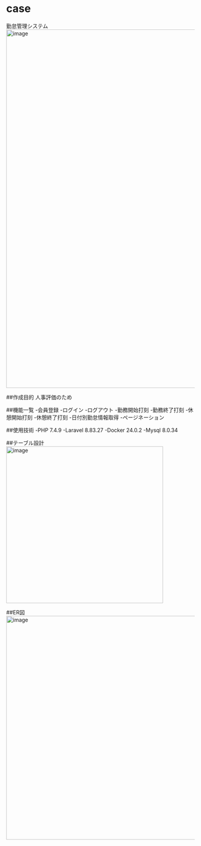 # case
勤怠管理システム
<img width="958" alt="image" src="https://github.com/sakurav12vsnr/case/assets/138364593/d18f9517-1549-4f26-be1a-e8fd29b7c675">

##作成目的
人事評価のため

##機能一覧
-会員登録
-ログイン
-ログアウト
-勤務開始打刻
-勤務終了打刻
-休憩開始打刻
-休憩終了打刻
-日付別勤怠情報取得
-ページネーション

##使用技術
-PHP 7.4.9 
-Laravel 8.83.27 
-Docker 24.0.2 
-Mysql 8.0.34

##テーブル設計
<img width="419" alt="image" src="https://github.com/sakurav12vsnr/case/assets/138364593/d192a2e5-91ea-4e1a-94f9-78e64f0b4f7e">

##ER図
<img width="598" alt="image" src="https://github.com/sakurav12vsnr/case/assets/138364593/198a1760-08b8-47a4-927f-363ceee1d61d">

